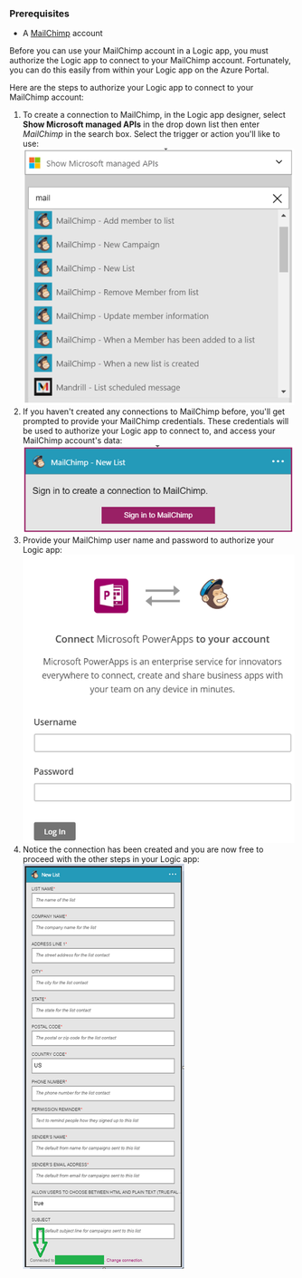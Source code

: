 ### <a name="prerequisites"></a>Prerequisites
- A [MailChimp](https://www.MailChimp.com/) account 

Before you can use your MailChimp account in a Logic app, you must authorize the Logic app to connect to your MailChimp account. Fortunately, you can do this easily from within your Logic app on the Azure Portal. 

Here are the steps to authorize your Logic app to connect to your MailChimp account:

1. To create a connection to MailChimp, in the Logic app designer, select **Show Microsoft managed APIs** in the drop down list then enter *MailChimp* in the search box. Select the trigger or action you'll like to use:  
  ![MailChimp step 1](./media/connectors-create-api-mailchimp/mailchimp-1.png)
2. If you haven't created any connections to MailChimp before, you'll get prompted to provide your MailChimp credentials. These credentials will be used to authorize your Logic app to connect to, and access your MailChimp account's data:  
  ![MailChimp step 2](./media/connectors-create-api-mailchimp/mailchimp-2.png)
3. Provide your MailChimp user name and password to authorize your Logic app:  
  ![MailChimp step 3](./media/connectors-create-api-mailchimp/mailchimp-3.png)   
4. Notice the connection has been created and you are now free to proceed with the other steps in your Logic app:  
  ![MailChimp step 4](./media/connectors-create-api-mailchimp/mailchimp-4.png)


<!--HONumber=Oct16_HO2-->


